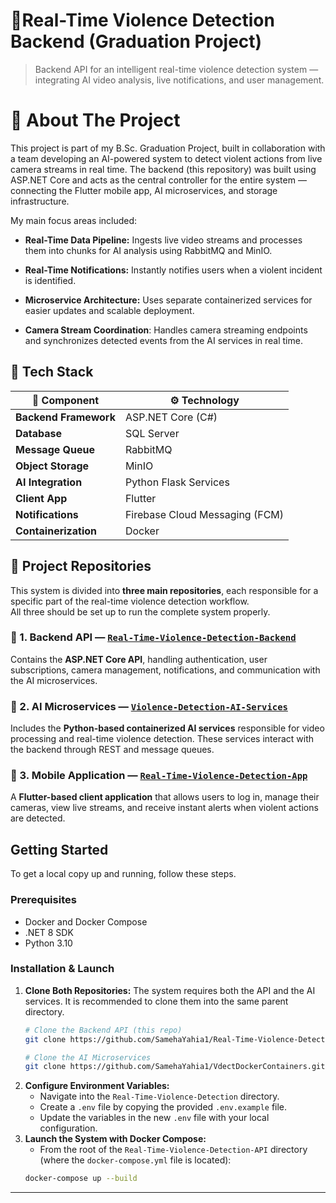 # 🎯Real-Time Violence Detection Backend (Graduation Project)
> Backend API for an intelligent real-time violence detection system — integrating AI video analysis, live notifications, and user management.

# 🧠 About The Project 
This project is part of my B.Sc. Graduation Project, built in collaboration with a team developing an AI-powered system to detect violent actions from live camera streams in real time.
The backend (this repository) was built using ASP.NET Core and acts as the central controller for the entire system — connecting the Flutter mobile app, AI microservices, and storage infrastructure.

My main focus areas included:

*   **Real-Time Data Pipeline:** Ingests live video streams and processes them into chunks for AI analysis using RabbitMQ and MinIO.

*   **Real-Time Notifications:** Instantly notifies users when a violent incident is identified.
*   **Microservice Architecture:** Uses separate containerized services for easier updates and scalable deployment.
*   **Camera Stream Coordination**: Handles camera streaming endpoints and synchronizes detected events from the AI services in real time.

## 🧰 Tech Stack

| 🧩 Component | ⚙️ Technology |
|--------------|----------------|
| **Backend Framework** | ASP.NET Core (C#) |
| **Database** | SQL Server |
| **Message Queue** | RabbitMQ |
| **Object Storage** | MinIO |
| **AI Integration** | Python Flask Services |
| **Client App** | Flutter |
| **Notifications** | Firebase Cloud Messaging (FCM) |
| **Containerization** | Docker |

## 📂 Project Repositories

This system is divided into **three main repositories**, each responsible for a specific part of the real-time violence detection workflow.  
All three should be set up to run the complete system properly.

### 🧱 1. Backend API — [`Real-Time-Violence-Detection-Backend`](https://github.com/SamehaYahia1/Real-Time-Violence-Detection-Backend)
Contains the **ASP.NET Core API**, handling authentication, user subscriptions, camera management, notifications, and communication with the AI microservices.

### 🤖 2. AI Microservices — [`Violence-Detection-AI-Services`](https://github.com/SamehaYahia1/Violence-Detection-AI-Services)
Includes the **Python-based containerized AI services** responsible for video processing and real-time violence detection. These services interact with the backend through REST and message queues.

### 📱 3. Mobile Application — [`Real-Time-Violence-Detection-App`](https://github.com/SamehaYahia1/Real-Time-Violence-Detection-App)
A **Flutter-based client application** that allows users to log in, manage their cameras, view live streams, and receive instant alerts when violent actions are detected.

## Getting Started

To get a local copy up and running, follow these steps.

### Prerequisites

*   Docker and Docker Compose
*   .NET 8 SDK
*   Python 3.10

### Installation & Launch

1.  **Clone Both Repositories:** The system requires both the API and the AI services. It is recommended to clone them into the same parent directory.
    ```sh
    # Clone the Backend API (this repo)
    git clone https://github.com/SamehaYahia1/Real-Time-Violence-Detection.git

    # Clone the AI Microservices
    git clone https://github.com/SamehaYahia1/VdectDockerContainers.git
    ```
2.  **Configure Environment Variables:**
    *   Navigate into the `Real-Time-Violence-Detection` directory.
    *   Create a `.env` file by copying the provided `.env.example` file.
    *   Update the variables in the new `.env` file with your local configuration.
3.  **Launch the System with Docker Compose:**
    *   From the root of the `Real-Time-Violence-Detection-API` directory (where the `docker-compose.yml` file is located):
    ```sh
    docker-compose up --build
    ```
---



